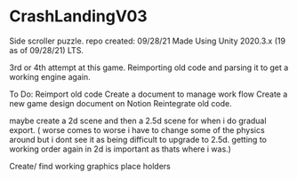 # CrashLandingV03
Side scroller puzzle. 
repo created: 09/28/21 
Made Using Unity 2020.3.x (19 as of 09/28/21) LTS.

3rd or 4th attempt at this game. Reimporting old code and parsing it to get a working engine again.


To Do:
Reimport old code
Create a document to manage work flow
Create a new game design document on Notion
Reintegrate old code.


maybe create a 2d scene and then a 2.5d scene for when i do gradual export. 
( worse comes to worse i have to change some of the physics around but i dont see it as being difficult to upgrade to 2.5d.
getting to working order again in 2d is important as thats where i was.)

Create/ find working graphics place holders

    
